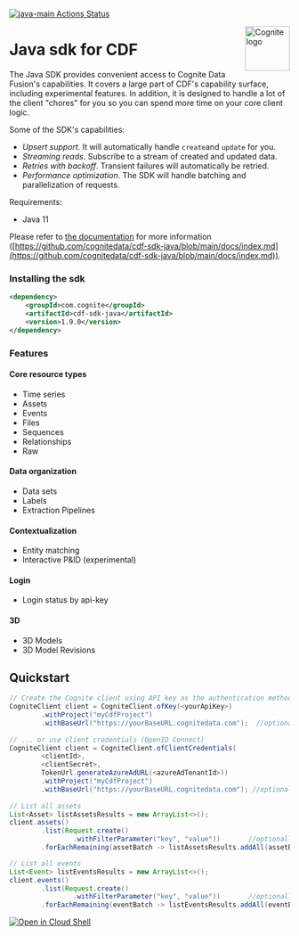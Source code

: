 [![java-main Actions Status](https://github.com/cognitedata/cdf-sdk-java/workflows/java-main/badge.svg)](https://github.com/cognitedata/cdf-sdk-java/actions)

<a href="https://cognite.com/">
    <img src="https://raw.githubusercontent.com/cognitedata/cognite-python-docs/master/img/cognite_logo.png" alt="Cognite logo" title="Cognite" align="right" height="80" />
</a>

# Java sdk for CDF

The Java SDK provides convenient access to Cognite Data Fusion's capabilities. It covers a large part of CDF's
capability surface, including experimental features. In addition, it is designed to handle a lot of the client "chores"
for you so you can spend more time on your core client logic.

Some of the SDK's capabilities:
- _Upsert support_. It will automatically handle `create`and `update` for you.
- _Streaming reads_. Subscribe to a stream of created and updated data.
- _Retries with backoff_. Transient failures will automatically be retried.
- _Performance optimization_. The SDK will handle batching and parallelization of requests.

Requirements:
- Java 11

Please refer to [the documentation](https://github.com/cognitedata/cdf-sdk-java/blob/main/docs/index.md) for more
information ([https://github.com/cognitedata/cdf-sdk-java/blob/main/docs/index.md](https://github.com/cognitedata/cdf-sdk-java/blob/main/docs/index.md)).

### Installing the sdk

```xml
<dependency>    
    <groupId>com.cognite</groupId>
    <artifactId>cdf-sdk-java</artifactId>
    <version>1.9.0</version>
</dependency>
```
    
### Features
#### Core resource types
- Time series
- Assets
- Events
- Files
- Sequences
- Relationships
- Raw

#### Data organization
- Data sets
- Labels
- Extraction Pipelines

#### Contextualization
- Entity matching
- Interactive P&ID (experimental)

#### Login
- Login status by api-key

#### 3D
- 3D Models
- 3D Model Revisions

## Quickstart
```java
// Create the Cognite client using API key as the authentication method
CogniteClient client = CogniteClient.ofKey(<yourApiKey>)
        .withProject("myCdfProject")
        .withBaseUrl("https://yourBaseURL.cognitedata.com");  //optional parameter
        
// ... or use client credentials (OpenID Connect)
CogniteClient client = CogniteClient.ofClientCredentials(
        <clientId>,
        <clientSecret>,
        TokenUrl.generateAzureAdURL(<azureAdTenantId>))
        .withProject("myCdfProject")
        .withBaseUrl("https://yourBaseURL.cognitedata.com"); //optional parameter     
        
// List all assets
List<Asset> listAssetsResults = new ArrayList<>();
client.assets()
        .list(Request.create()
                .withFilterParameter("key", "value"))       //optionally add filter parameters
        .forEachRemaining(assetBatch -> listAssetsResults.addAll(assetBatch));        //results are read in batches

// List all events
List<Event> listEventsResults = new ArrayList<>();
client.events()
        .list(Request.create()
                .withFilterParameter("key", "value"))       //optionally add filter parameters
        .forEachRemaining(eventBatch -> listEventsResults.addAll(eventBatch));        //results are read in batches

```


[![Open in Cloud Shell](http://gstatic.com/cloudssh/images/open-btn.svg)](https://console.cloud.google.com/cloudshell/editor?cloudshell_git_repo=https://github.com/cognitedata/cdf-sdk-java.git)
